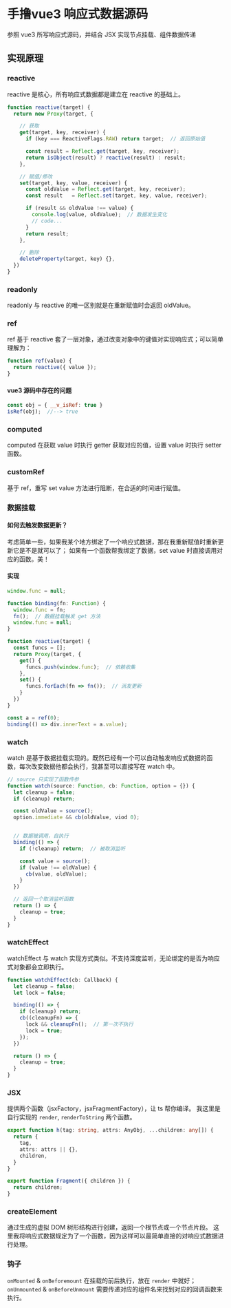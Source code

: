 # 手撸vue3 响应式数据源码

参照 vue3 所写响应式源码，并结合 JSX 实现节点挂载、组件数据传递

## 实现原理

### reactive

reactive 是核心，所有响应式数据都是建立在 reactive 的基础上。

```ts
function reactive(target) {
  return new Proxy(target, {

    // 获取
    get(target, key, receiver) {
      if (key === ReactiveFlags.RAW) return target;  // 返回原始值

      const result = Reflect.get(target, key, receiver);
      return isObject(result) ? reactive(result) : result;
    },

    // 赋值/修改
    set(target, key, value, receiver) {
      const oldValue = Reflect.get(target, key, receiver);
      const result   = Reflect.set(target, key, value, receiver);

      if (result && oldValue !== value) {
        console.log(value, oldValue);  // 数据发生变化
        // code...
      }
      return result;
    },

    // 删除
    deleteProperty(target, key) {},
  })
}
```

### readonly

readonly 与 reactive 的唯一区别就是在重新赋值时会返回 oldValue。

### ref

ref 基于 reactive 套了一层对象，通过改变对象中的键值对实现响应式；可以简单理解为：

```js
function ref(value) {
  return reactive({ value });
}
```

#### vue3 源码中存在的问题

```js
const obj = { __v_isRef: true }
isRef(obj);  //--> true
```

### computed

computed 在获取 value 时执行 getter 获取对应的值，设置 value 时执行 setter 函数。

### customRef

基于 ref，重写 set value 方法进行阻断，在合适的时间进行赋值。

### 数据挂载

#### 如何去触发数据更新？

考虑简单一些，如果我某个地方绑定了一个响应式数据，那在我重新赋值时重新更新它是不是就可以了；
如果有一个函数帮我绑定了数据，set value 时直接调用对应的函数。美！

#### 实现

```ts
window.func = null;

function binding(fn: Function) {
  window.func = fn;
  fn();  // 数据挂载触发 get 方法
  window.func = null;
}

function reactive(target) {
  const funcs = [];
  return Proxy(target, {
    get() {
      funcs.push(window.func);  // 依赖收集
    },
    set() {
      funcs.forEach(fn => fn());  // 派发更新
    }
  })
}

const a = ref(0);
binding(() => div.innerText = a.value);
```

### watch

watch 是基于数据挂载实现的。既然已经有一个可以自动触发响应式数据的函数，每次改变数据他都会执行，我甚至可以直接写在 watch 中。

```ts
// source 只实现了函数传参
function watch(source: Function, cb: Function, option = {}) {
  let cleanup = false;
  if (cleanup) return;

  const oldValue = source();
  option.immediate && cb(oldValue, viod 0);


  // 数据被调用，自执行
  binding(() => {
    if (!cleanup) return;  // 被取消监听

    const value = source();
    if (value !== oldValue) {
      cb(value, oldValue);
    }
  })

  // 返回一个取消监听函数
  return () => {
    cleanup = true;
  }
}
```

### watchEffect

watchEffect 与 watch 实现方式类似。不支持深度监听，无论绑定的是否为响应式对象都会立即执行。

```ts
function watchEffect(cb: Callback) {
  let cleanup = false;
  let lock = false;

  binding(() => {
    if (cleanup) return;
    cb((cleanupFn) => {
      lock && cleanupFn();  // 第一次不执行
      lock = true;
    });
  })

  return () => {
    cleanup = true;
  }
}
```

### JSX

提供两个函数（jsxFactory，jsxFragmentFactory），让 ts 帮你编译。
我这里是自行实现的 `render`, `renderToString` 两个函数。

```ts
export function h(tag: string, attrs: AnyObj, ...children: any[]) {
  return {
    tag,
    attrs: attrs || {},
    children,
  }
}

export function Fragment({ children }) {
  return children;
}
```

### createElement

通过生成的虚拟 DOM 树形结构进行创建，返回一个根节点或一个节点片段。
这里我将响应式数据规定为了一个函数，因为这样可以最简单直接的对响应式数据进行处理。

### 钩子

`onMounted` & `onBeforemount` 在挂载的前后执行，放在 `render` 中就好；
`onUnmounted` & `onBeforeUnmount` 需要传递对应的组件名来找到对应的回调函数来执行。
